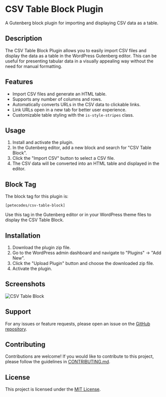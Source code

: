 # CSV Table Block Plugin

A Gutenberg block plugin for importing and displaying CSV data as a table.

## Description

The CSV Table Block Plugin allows you to easily import CSV files and display the data as a table in the WordPress Gutenberg editor. This can be useful for presenting tabular data in a visually appealing way without the need for manual formatting.

## Features

- Import CSV files and generate an HTML table.
- Supports any number of columns and rows.
- Automatically converts URLs in the CSV data to clickable links.
- Link URLs open in a new tab for better user experience.
- Customizable table styling with the `is-style-stripes` class.

## Usage

1. Install and activate the plugin.
2. In the Gutenberg editor, add a new block and search for "CSV Table Block".
3. Click the "Import CSV" button to select a CSV file.
4. The CSV data will be converted into an HTML table and displayed in the editor.

## Block Tag

The block tag for this plugin is:

`[petecodes/csv-table-block]`

Use this tag in the Gutenberg editor or in your WordPress theme files to display the CSV Table Block.

## Installation

1. Download the plugin zip file.
2. Go to the WordPress admin dashboard and navigate to "Plugins" -> "Add New".
3. Click the "Upload Plugin" button and choose the downloaded zip file.
4. Activate the plugin.

## Screenshots

![CSV Table Block](screenshot.png)

## Support

For any issues or feature requests, please open an issue on the [GitHub repository](https://github.com/pjgpetecodes/csv-table-block).

## Contributing

Contributions are welcome! If you would like to contribute to this project, please follow the guidelines in [CONTRIBUTING.md](CONTRIBUTING.md).

## License

This project is licensed under the [MIT License](LICENSE).
